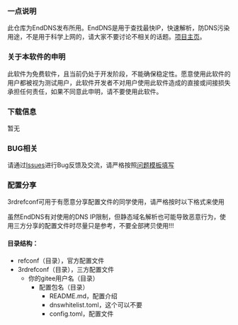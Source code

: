 ### 一点说明
此仓库为EndDNS发布所用。EndDNS是用于查找最快IP，快速解析，防DNS污染用途，不是用于科学上网的，请大家不要讨论不相关的话题。[项目主页](https://www.enddns.com/)。

### 关于本软件的申明
此软件为免费软件，且当前仍处于开发阶段，不能确保稳定性。愿意使用此软件的用户都被视为测试用户，此软件开发者不对用户使用此软件造成的直接或间接损失承担任何责任，如果不同意此申明，请不要使用此软件。

### 下载信息
暂无

### BUG相关
请通过[Issues](https://gitee.com/gazeboxu/enddns-pub/issues)进行Bug反馈及交流，请严格按照[问题模板填写](bug_template.txt)

### 配置分享
3rdrefconf可用于有愿意分享配置文件的同学使用，请严格按时以下格式来使用

虽然EndDNS有对使用的DNS IP限制，但静态域名解析也可能导致恶意行为，使用三方分享的配置文件时尽量只是参考，不要全部拷贝使用!!!

#### 目录结构：
- refconf（目录），官方配置文件
- 3rdrefconf（目录），三方配置文件
    + 你的gitee用户名（目录）
        - 配置包名（目录）
            + README.md，配置介绍
            + dnswhitelist.toml，这个可以不要
            + config.toml，配置文件
